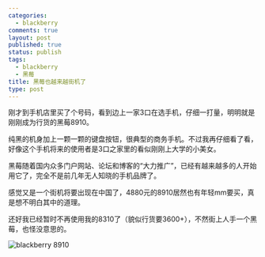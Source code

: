 ```yaml
--- 
categories: 
  - blackberry
comments: true
layout: post
published: true
status: publish
tags: 
  - blackberry
  - 黑莓
title: 黑莓也越来越街机了
type: post
---
```

刚才到手机店里买了个号码，看到边上一家3口在选手机，仔细一打量，明明就是刚刚成为行货的黑莓8910。  

纯黑的机身加上一颗一颗的键盘按钮，很典型的商务手机。不过我再仔细看了看，好像这个手机将来的使用者是3口之家里的看似刚刚上大学的小美女。  

黑莓随着国内众多门户网站、论坛和博客的“大力推广”，已经有越来越多的人开始用它了，完全不是前几年无人知晓的手机品牌了。  

感觉又是一个街机将要出现在中国了，4880元的8910居然也有年轻mm要买，真是想不明白其中的道理。  

还好我已经暂时不再使用我的8310了（貌似行货要3600+），不然街上人手一个黑莓，也怪没意思的。  

<div><img style="display: block; float: none; margin-left: auto; margin-right: auto" title="blackberry 8910" alt="blackberry 8910" src="http://i0.sinaimg.cn/IT/cr/2010/0629/4156637844.jpg"></div>
